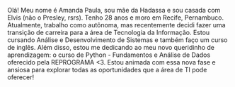 Olá! Meu nome é Amanda Paula, sou mãe da Hadassa e sou casada com Elvis (não o Presley, rsrs). Tenho 28 anos e moro em Recife, Pernambuco. Atualmente, trabalho como autônoma, mas recentemente decidi fazer uma transição de carreira para a área de Tecnologia da Informação. Estou cursando Análise e Desenvolvimento de Sistemas e também faço um curso de inglês. Além disso, estou me dedicando ao meu novo queridinho de aprendizagem: o curso de Python - Fundamentos e Análise de Dados oferecido pela REPROGRAMA <3. Estou animada com essa nova fase e ansiosa para explorar todas as oportunidades que a área de TI pode oferecer!






